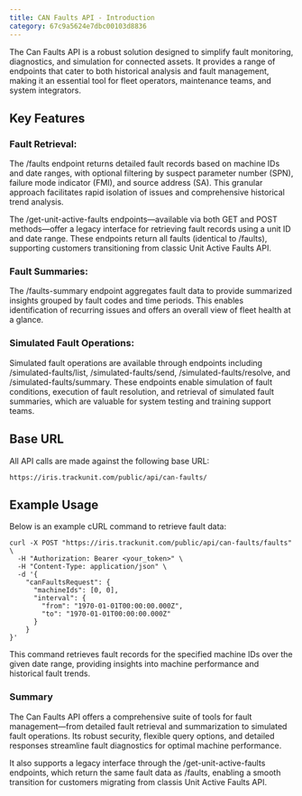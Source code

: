 ```yaml
---
title: CAN Faults API - Introduction 
category: 67c9a5624e7dbc00103d8836
---
```


The Can Faults API is a robust solution designed to simplify fault monitoring, diagnostics, and simulation for connected assets. It provides a range of endpoints that cater to both historical analysis and fault management, making it an essential tool for fleet operators, maintenance teams, and system integrators.

## Key Features

### Fault Retrieval:

The /faults endpoint returns detailed fault records based on machine IDs and date ranges, with optional filtering by suspect parameter number (SPN), failure mode indicator (FMI), and source address (SA). This granular approach facilitates rapid isolation of issues and comprehensive historical trend analysis.

The /get-unit-active-faults endpoints—available via both GET and POST methods—offer a legacy interface for retrieving fault records using a unit ID and date range. These endpoints return all faults (identical to /faults), supporting customers transitioning from classic Unit Active Faults API.

### Fault Summaries:

The /faults-summary endpoint aggregates fault data to provide summarized insights grouped by fault codes and time periods. This enables identification of recurring issues and offers an overall view of fleet health at a glance.

### Simulated Fault Operations:

Simulated fault operations are available through endpoints including /simulated-faults/list, /simulated-faults/send, /simulated-faults/resolve, and /simulated-faults/summary. These endpoints enable simulation of fault conditions, execution of fault resolution, and retrieval of simulated fault summaries, which are valuable for system testing and training support teams.

## Base URL

All API calls are made against the following base URL:

`https://iris.trackunit.com/public/api/can-faults/`

## Example Usage

Below is an example cURL command to retrieve fault data:

```curl
curl -X POST "https://iris.trackunit.com/public/api/can-faults/faults" \
  -H "Authorization: Bearer <your_token>" \
  -H "Content-Type: application/json" \
  -d '{
    "canFaultsRequest": {
      "machineIds": [0, 0],
      "interval": {
        "from": "1970-01-01T00:00:00.000Z",
        "to": "1970-01-01T00:00:00.000Z"
      }
    }
}'
```

This command retrieves fault records for the specified machine IDs over the given date range, providing insights into machine performance and historical fault trends.

### Summary

The Can Faults API offers a comprehensive suite of tools for fault management—from detailed fault retrieval and summarization to simulated fault operations. Its robust security, flexible query options, and detailed responses streamline fault diagnostics for optimal machine performance.

It also supports a legacy interface through the /get-unit-active-faults endpoints, which return the same fault data as /faults, enabling a smooth transition for customers migrating from classis Unit Active Faults API.